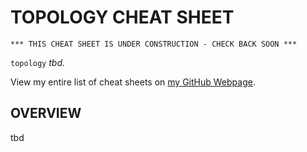 # TOPOLOGY CHEAT SHEET

```
*** THIS CHEAT SHEET IS UNDER CONSTRUCTION - CHECK BACK SOON ***
```

`topology` _tbd._

View my entire list of cheat sheets on
[my GitHub Webpage](https://jeffdecola.github.io/my-cheat-sheets/).

## OVERVIEW

tbd
